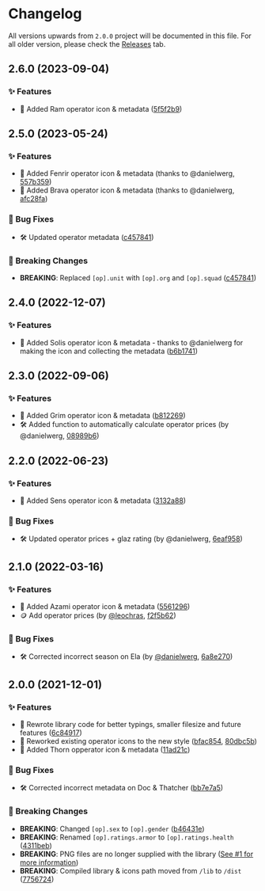 # Changelog

All versions upwards from `2.0.0` project will be documented in this file. For all older version, please check the [Releases](https://github.com/marcopixel/r6operators/releases/) tab.

## 2.6.0 (2023-09-04)

### ✨ Features

- 🌟 Added Ram operator icon & metadata ([5f5f2b9](https://github.com/marcopixel/r6operators/commit/5f5f2b9a2bd59497383535c9b9155c0d26707aa1))

## 2.5.0 (2023-05-24)

### ✨ Features

- 🌟 Added Fenrir operator icon & metadata (thanks to @danielwerg, [557b359](https://github.com/marcopixel/r6operators/commit/557b359e7af2e9d761a67a58739e19c4ba6e41e2))
- 🌟 Added Brava operator icon & metadata (thanks to @danielwerg, [afc28fa](https://github.com/marcopixel/r6operators/commit/afc28fa35fbb157e7e0d1d2ff1e04778dc45180f))

### 🐛 Bug Fixes

- 🛠 Updated operator metadata ([c457841](https://github.com/marcopixel/r6operators/commit/c4578413e73a71a1a172022e41db53003ebae618))

### 🚨 Breaking Changes

- **BREAKING**: Replaced `[op].unit` with `[op].org` and `[op].squad` ([c457841](https://github.com/marcopixel/r6operators/commit/c4578413e73a71a1a172022e41db53003ebae618))

## 2.4.0 (2022-12-07)

### ✨ Features

- 🌟 Added Solis operator icon & metadata - thanks to @danielwerg for making the icon and collecting the metadata ([b6b1741](https://github.com/marcopixel/r6operators/commit/b6b17413ee3a8cb4b3dc4328c2ab36062363208a))

## 2.3.0 (2022-09-06)

### ✨ Features

- 🌟 Added Grim operator icon & metadata ([b812269](https://github.com/marcopixel/r6operators/commit/b81226947cedca55a62ac3dfb5ebe1f62548dbc5))
- 🛠 Added function to automatically calculate operator prices (by @danielwerg, [08989b6](https://github.com/marcopixel/r6operators/commit/08989b6666b2d1fc5fbe7fccdbb3b067fbdaea7a))

## 2.2.0 (2022-06-23)

### ✨ Features

- 🌟 Added Sens operator icon & metadata ([3132a88](https://github.com/marcopixel/r6operators/commit/3132a88e0d8f3b4dd4e7fd1acfb7fa1040651f99))

### 🐛 Bug Fixes

- 🛠 Updated operator prices + glaz rating (by @danielwerg, [6eaf958](https://github.com/marcopixel/r6operators/commit/6eaf958e24fcaba0b01ba5be7f351348606a867c))

## 2.1.0 (2022-03-16)

### ✨ Features

- 🌟 Added Azami operator icon & metadata ([5561296](https://github.com/marcopixel/r6operators/commit/55612961add5b512896f388e31af96bb8f07f49c))
- 🪙 Add operator prices (by [@leochras](https://github.com/leochras), [f2f5b62](https://github.com/marcopixel/r6operators/commit/f2f5b62a1c29b2b023126d1a9af8bca8dce1936f))

### 🐛 Bug Fixes

- 🛠 Corrected incorrect season on Ela (by [@danielwerg](https://github.com/danielwerg), [6a8e270](https://github.com/marcopixel/r6operators/commit/6a8e27019e96dd3a9a17dba04065e3737fd76800))

## 2.0.0 (2021-12-01)

### ✨ Features

- 📝 Rewrote library code for better typings, smaller filesize and future features ([6c84917](https://github.com/marcopixel/r6operators/commit/6c8491729761d3929a55597b655f41d091cce0ec))
- 🎨 Reworked existing operator icons to the new style ([bfac854](https://github.com/marcopixel/r6operators/commit/bfac85442b01429553996428659bae1eee87ffb6), [80dbc5b](https://github.com/marcopixel/r6operators/commit/80dbc5b577449bf39dc50175115fb86c7aa410ea))
- 🌟 Added Thorn opperator icon & metadata ([11ad21c](https://github.com/marcopixel/r6operators/commit/11ad21c2ae109c867203bc5782cf6bb3804cfb8f))

### 🐛 Bug Fixes

- 🛠 Corrected incorrect metadata on Doc & Thatcher ([bb7e7a5](https://github.com/marcopixel/r6operators/commit/bb7e7a5d185026dfddb24f58da01295f123fa52a))

### 🚨 Breaking Changes

- **BREAKING**: Changed `[op].sex` to `[op].gender` ([b46431e](https://github.com/marcopixel/r6operators/commit/b46431e2e2181083c120948161fe91c77e4fc4cf))
- **BREAKING**: Renamed `[op].ratings.armor` to `[op].ratings.health` ([4311beb](https://github.com/marcopixel/r6operators/commit/4311beb57cc80ae2562631c83e6d6bbf2bad2b0a))
- **BREAKING**: PNG files are no longer supplied with the library ([See #1 for more information](https://github.com/marcopixel/r6operators/issues/1#issuecomment-861881904))
- **BREAKING**: Compiled library & icons path moved from `/lib` to `/dist` ([7756724](https://github.com/marcopixel/r6operators/commit/7756724e0f2d56cf7cc8521da8727c0804af06da))
